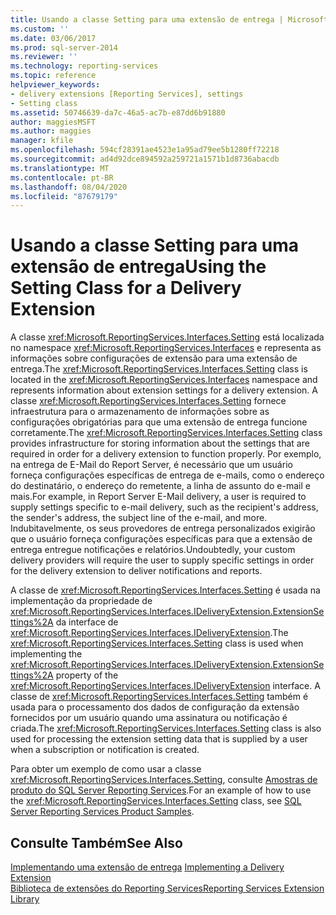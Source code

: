```yaml
---
title: Usando a classe Setting para uma extensão de entrega | Microsoft Docs
ms.custom: ''
ms.date: 03/06/2017
ms.prod: sql-server-2014
ms.reviewer: ''
ms.technology: reporting-services
ms.topic: reference
helpviewer_keywords:
- delivery extensions [Reporting Services], settings
- Setting class
ms.assetid: 50746639-da7c-46a5-ac7b-e87dd6b91880
author: maggiesMSFT
ms.author: maggies
manager: kfile
ms.openlocfilehash: 594cf28391ae4523e1a95ad79ee5b1280ff72218
ms.sourcegitcommit: ad4d92dce894592a259721a1571b1d8736abacdb
ms.translationtype: MT
ms.contentlocale: pt-BR
ms.lasthandoff: 08/04/2020
ms.locfileid: "87679179"
---
```

# <a name="using-the-setting-class-for-a-delivery-extension"></a><span data-ttu-id="6adb4-102">Usando a classe Setting para uma extensão de entrega</span><span class="sxs-lookup"><span data-stu-id="6adb4-102">Using the Setting Class for a Delivery Extension</span></span>
  <span data-ttu-id="6adb4-103">A classe <xref:Microsoft.ReportingServices.Interfaces.Setting> está localizada no namespace <xref:Microsoft.ReportingServices.Interfaces> e representa as informações sobre configurações de extensão para uma extensão de entrega.</span><span class="sxs-lookup"><span data-stu-id="6adb4-103">The <xref:Microsoft.ReportingServices.Interfaces.Setting> class is located in the <xref:Microsoft.ReportingServices.Interfaces> namespace and represents information about extension settings for a delivery extension.</span></span> <span data-ttu-id="6adb4-104">A classe <xref:Microsoft.ReportingServices.Interfaces.Setting> fornece infraestrutura para o armazenamento de informações sobre as configurações obrigatórias para que uma extensão de entrega funcione corretamente.</span><span class="sxs-lookup"><span data-stu-id="6adb4-104">The <xref:Microsoft.ReportingServices.Interfaces.Setting> class provides infrastructure for storing information about the settings that are required in order for a delivery extension to function properly.</span></span> <span data-ttu-id="6adb4-105">Por exemplo, na entrega de E-Mail do Report Server, é necessário que um usuário forneça configurações específicas de entrega de e-mails, como o endereço do destinatário, o endereço do remetente, a linha de assunto do e-mail e mais.</span><span class="sxs-lookup"><span data-stu-id="6adb4-105">For example, in Report Server E-Mail delivery, a user is required to supply settings specific to e-mail delivery, such as the recipient's address, the sender's address, the subject line of the e-mail, and more.</span></span> <span data-ttu-id="6adb4-106">Indubitavelmente, os seus provedores de entrega personalizados exigirão que o usuário forneça configurações específicas para que a extensão de entrega entregue notificações e relatórios.</span><span class="sxs-lookup"><span data-stu-id="6adb4-106">Undoubtedly, your custom delivery providers will require the user to supply specific settings in order for the delivery extension to deliver notifications and reports.</span></span>  
  
 <span data-ttu-id="6adb4-107">A classe de <xref:Microsoft.ReportingServices.Interfaces.Setting> é usada na implementação da propriedade de <xref:Microsoft.ReportingServices.Interfaces.IDeliveryExtension.ExtensionSettings%2A> da interface de <xref:Microsoft.ReportingServices.Interfaces.IDeliveryExtension>.</span><span class="sxs-lookup"><span data-stu-id="6adb4-107">The <xref:Microsoft.ReportingServices.Interfaces.Setting> class is used when implementing the <xref:Microsoft.ReportingServices.Interfaces.IDeliveryExtension.ExtensionSettings%2A> property of the <xref:Microsoft.ReportingServices.Interfaces.IDeliveryExtension> interface.</span></span> <span data-ttu-id="6adb4-108">A classe de <xref:Microsoft.ReportingServices.Interfaces.Setting> também é usada para o processamento dos dados de configuração da extensão fornecidos por um usuário quando uma assinatura ou notificação é criada.</span><span class="sxs-lookup"><span data-stu-id="6adb4-108">The <xref:Microsoft.ReportingServices.Interfaces.Setting> class is also used for processing the extension setting data that is supplied by a user when a subscription or notification is created.</span></span>  
  
 <span data-ttu-id="6adb4-109">Para obter um exemplo de como usar a classe <xref:Microsoft.ReportingServices.Interfaces.Setting>, consulte [Amostras de produto do SQL Server Reporting Services](https://go.microsoft.com/fwlink/?LinkId=177889).</span><span class="sxs-lookup"><span data-stu-id="6adb4-109">For an example of how to use the <xref:Microsoft.ReportingServices.Interfaces.Setting> class, see [SQL Server Reporting Services Product Samples](https://go.microsoft.com/fwlink/?LinkId=177889).</span></span>  
  
## <a name="see-also"></a><span data-ttu-id="6adb4-110">Consulte Também</span><span class="sxs-lookup"><span data-stu-id="6adb4-110">See Also</span></span>  
 <span data-ttu-id="6adb4-111">[Implementando uma extensão de entrega](implementing-a-delivery-extension.md) </span><span class="sxs-lookup"><span data-stu-id="6adb4-111">[Implementing a Delivery Extension](implementing-a-delivery-extension.md) </span></span>  
 [<span data-ttu-id="6adb4-112">Biblioteca de extensões do Reporting Services</span><span class="sxs-lookup"><span data-stu-id="6adb4-112">Reporting Services Extension Library</span></span>](../reporting-services-extension-library.md)  
  
  
